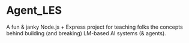 # Agent_LES

A fun & janky Node.js + Express project for teaching folks the concepts behind building (and breaking) LM-based AI systems (& agents).
